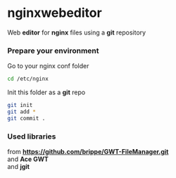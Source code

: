 # nginxwebeditor
Web __editor__ for __nginx__ files using a __git__ repository

### Prepare your environment
Go to your nginx conf folder
```sh
cd /etc/nginx
```

Init this folder as a __git__ repo
```sh
git init
git add * 
git commit .
```

### Used libraries
from __https://github.com/brippe/GWT-FileManager.git__  
and __Ace GWT__  
and __jgit__
